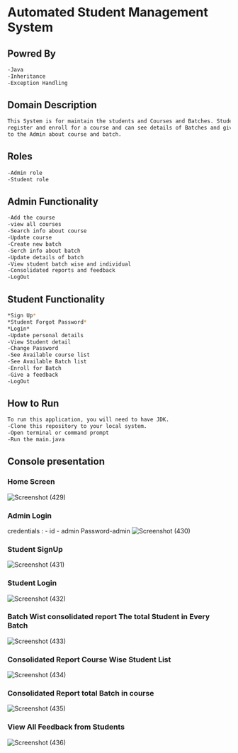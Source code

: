 # Automated Student Management System
## Powred By
```bash
-Java
-Inheritance
-Exception Handling
```

## Domain Description
```bash
This System is for maintain the students and Courses and Batches. Student can 
register and enroll for a course and can see details of Batches and give feedback
to the Admin about course and batch.
```

## Roles
```bash
-Admin role
-Student role
```

## Admin Functionality
```bash
-Add the course
-view all courses
-Search info about course
-Update course
-Create new batch
-Serch info about batch
-Update details of batch
-View student batch wise and individual
-Consolidated reports and feedback
-LogOut
```

## Student Functionality
```bash
*Sign Up*
*Student Forgot Password*
*Login*
-Update personal details
-View Student detail
-Change Password
-See Available course list 
-See Available Batch list
-Enroll for Batch
-Give a feedback
-LogOut
```

## How to Run
```bash
To run this application, you will need to have JDK.
-Clone this repository to your local system.
-Open terminal or command prompt
-Run the main.java
```
## Console presentation
### Home Screen
![Screenshot (429)](https://user-images.githubusercontent.com/111178057/229436430-6605801b-7cf9-4382-ba7e-edda70061f71.png)
### Admin Login
credentials : -    id - admin
               Password-admin
![Screenshot (430)](https://user-images.githubusercontent.com/111178057/229436436-7cca40ae-68bc-4703-9b60-67f466785f05.png)
### Student SignUp
![Screenshot (431)](https://user-images.githubusercontent.com/111178057/229436441-47cd162d-49b0-47ca-867c-e96ddacb3125.png)
### Student Login
![Screenshot (432)](https://user-images.githubusercontent.com/111178057/229436446-1a4ad72a-0c67-4384-8ed1-494efbc7ad93.png)
### Batch Wist consolidated report The total Student in Every Batch
![Screenshot (433)](https://user-images.githubusercontent.com/111178057/229436450-23721c77-8e8f-46bc-bae7-d629b6fb531f.png)
### Consolidated Report Course Wise Student List
![Screenshot (434)](https://user-images.githubusercontent.com/111178057/229436453-cfaa5781-26c6-439b-b7a0-f0f42e76c967.png)
### Consolidated Report total Batch in course
![Screenshot (435)](https://user-images.githubusercontent.com/111178057/229436457-dd662f8e-24d4-4670-97d8-7bc3f844f256.png)
### View All Feedback from Students
![Screenshot (436)](https://user-images.githubusercontent.com/111178057/229436461-33cf5037-56d5-423a-b089-3c6627f53dcb.png)

